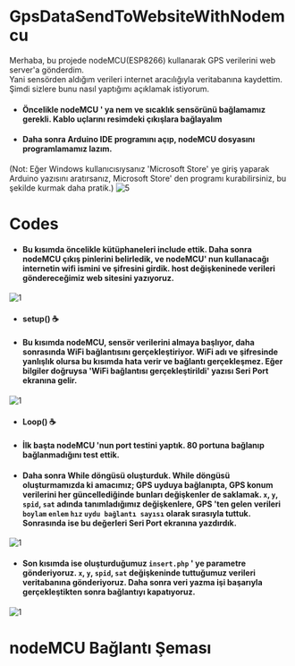 # GpsDataSendToWebsiteWithNodemcu
Merhaba, bu projede nodeMCU(ESP8266) kullanarak GPS verilerini web server'a gönderdim. 
<br>Yani sensörden aldığım verileri internet aracılığıyla veritabanına kaydettim. Şimdi sizlere bunu nasıl yaptığımı açıklamak istiyorum.

* #### Öncelikle nodeMCU ' ya nem ve sıcaklık sensörünü bağlamamız gerekli. Kablo uçlarını resimdeki çıkışlara bağlayalım

* #### Daha sonra Arduino IDE programını açıp, nodeMCU dosyasını programlamamız lazım.
(Not: Eğer Windows kullanıcısıysanız 'Microsoft Store' ye giriş yaparak Arduino yazısını aratırsanız, Microsoft Store' den programı kurabilirsiniz, bu şekilde kurmak daha pratik.)
![5](https://user-images.githubusercontent.com/50117470/77775186-42033f80-705d-11ea-8c36-3d14e5ffaa0c.PNG)

# Codes
* #### Bu kısımda öncelikle kütüphaneleri include ettik. Daha sonra nodeMCU çıkış pinlerini belirledik, ve nodeMCU' nun kullanacağı internetin wifi ismini ve şifresini girdik. host değişkeninede verileri göndereceğimiz web sitesini yazıyoruz.
![1](https://user-images.githubusercontent.com/50117470/88455325-20845a00-ce7d-11ea-9848-b94678856f81.png)

* #### setup() :coffee:
* #### Bu kısımda nodeMCU, sensör verilerini almaya başlıyor, daha sonrasında WiFi bağlantısını gerçekleştiriyor. WiFi adı ve şifresinde yanlışlık olursa bu kısımda hata verir ve bağlantı gerçekleşmez. Eğer bilgiler doğruysa 'WiFi bağlantısı gerçekleştirildi' yazısı Seri Port ekranına gelir.
![1](https://user-images.githubusercontent.com/50117470/88455382-85d84b00-ce7d-11ea-8088-4055a4a18c06.png)

* #### Loop() :coffee:
* #### İlk başta nodeMCU 'nun port testini yaptık. 80 portuna bağlanıp bağlanmadığını test ettik.
* #### Daha sonra While döngüsü oluşturduk. While döngüsü oluşturmamızda ki amacımız; GPS uyduya bağlanıpta, GPS konum verilerini her güncellediğinde bunları değişkenler de saklamak. `x`, `y`, `spid`, `sat` adında tanımladığımız değişkenlere, GPS 'ten gelen verileri `boylam` `enlem` `hız` `uydu bağlantı sayısı` olarak sırasıyla tuttuk. Sonrasında ise bu değerleri Seri Port ekranına yazdırdık.
![1](https://user-images.githubusercontent.com/50117470/88455519-88877000-ce7e-11ea-8759-4bcc42bc2f47.png)

* #### Son kısımda ise oluşturduğumuz `insert.php` ' ye parametre gönderiyoruz. `x`, `y`, `spid`, `sat` değişkeninde tuttuğumuz verileri veritabanına gönderiyoruz. Daha sonra veri yazma işi başarıyla gerçekleştikten sonra bağlantıyı kapatıyoruz. 
![1](https://user-images.githubusercontent.com/50117470/88455850-a5717280-ce81-11ea-8866-f1f7578124c0.png)

# nodeMCU Bağlantı Şeması

